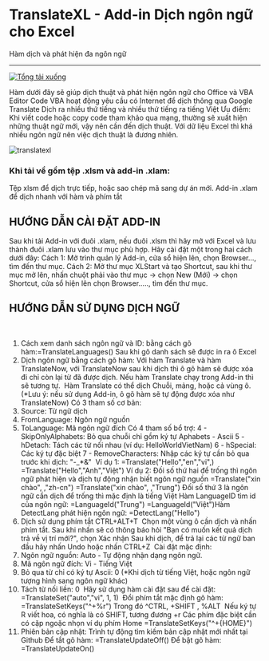 # TranslateXL - Add-in Dịch ngôn ngữ cho Excel
 Hàm dịch và phát hiện đa ngôn ngữ

-------------------------------------------------------------------------
[![Tổng tải xuống](https://img.shields.io/github/downloads/SanbiVN/GoogleTranslateXL/total.svg)]()

Hàm dưới đây sẽ giúp dịch thuật và phát hiện ngôn ngữ cho Office và VBA Editor
Code VBA hoạt động yêu cầu có Internet để dịch thông qua Google Translate​
Dịch ra nhiều thứ tiếng và nhiều thứ tiếng ra tiếng Việt​
Ưu điểm: Khi viết code hoặc copy code tham khảo qua mạng, thường sẽ xuất hiện những thuật ngữ mới, vậy nên cần đến dịch thuật.
Với dữ liệu Excel thì khá nhiều ngôn ngữ nên việc dịch thuật là đương nhiên.



![translatexl](https://github.com/SanbiVN/TranslateXL/assets/58664571/85c4cbcb-ab36-4e76-a59f-275b5f493299)


### Khi tải về gồm tệp .xlsm và add-in .xlam:
Tệp xlsm để dịch trực tiếp, hoặc sao chép mã sang dự án mới.​
Add-in .xlam để dịch nhanh với hàm và phím tắt​
​
## HƯỚNG DẪN CÀI ĐẶT ADD-IN

Sau khi tải Add-in với đuôi .xlam, nếu đuôi .xlsm thì hãy mở với Excel và lưu thành đuôi .xlam​
lưu vào thư mục phù hợp. Hãy cài đặt một trong hai cách dưới đây:​
Cách 1: Mở trình quản lý Add-in, cửa sổ hiện lên, chọn Browser..., tìm đến thư mục.​
Cách 2: Mở thư mục XLStart và tạo Shortcut, sau khi thư mục mở lên, nhấn chuột​
phải vào thư mục -> chọn New (Mới) -> chọn Shortcut, cửa sổ hiện lên chọn Browser....., tìm đến thư mục.​
​
## HƯỚNG DẪN SỬ DỤNG DỊCH NGỮ
​
1. Cách xem danh sách ngôn ngữ và ID: bằng cách gõ hàm:=TranslateLanguages()​
Sau khi gõ danh sách sẽ được in ra ô Excel​
​
2. Dịch ngôn ngữ bằng cách gõ hàm:​
Với hàm Translate và hàm TranslateNow, với TranslateNow sau khi dịch thì ô gõ hàm sẽ được xóa đi chỉ còn lại từ đã được dịch. Nếu hàm Translate chạy trong Add-in thì sẽ tương tự.​
​
Hàm Translate có thể dịch Chuỗi, mảng, hoặc cả vùng ô.​
(*Lưu ý: nếu sử dụng Add-in, ô gõ hàm sẽ tự động được xóa như TranslateNow)​
Có 3 tham số cơ bản:​
1. Source: Từ ngữ dịch​
2. FromLanguage: Ngôn ngữ nguồn​
3. ToLanguage: Mã ngôn ngữ đích​
Có 4 tham số bổ trợ:​
4 - SkipOnlyAlphabets: Bỏ qua chuỗi chỉ gồm ký tự Aphabets - Ascii​
5 - hDetach: Tách các từ nối nhau (ví dụ: HelloWorldVietNam)​
6 - hSpecial: Các ký tự đặc biệt​
7 - RemoveCharacters: Nhập các ký tự cần bỏ qua trước khi dịch: "-_*&"​
​
Ví dụ 1:​
=Translate("Hello","en","vi",)​
=Translate("Hello","Anh","Việt")​
Ví dụ 2: Đối số thứ hai để trống thì ngôn ngữ phát hiện và dịch tự động nhận biết ngôn ngữ nguồn​
​
=Translate("xin chào", ,"zh-cn")​
=Translate("xin chào", ,"Trung")​
Đối số thứ 3 là ngôn ngữ cần dịch để trống thì mặc định là tiếng Việt​
Hàm LanguageID tìm id của ngôn ngữ:​
=LanguageId("Trung")​
=LanguageId("Việt")​
​
Hàm DetectLang phát hiện ngôn ngữ: =DetectLang("Hello")​
​
3. Dịch sử dụng phím tắt CTRL+ALT+T​
​
Chọn một vùng ô cần dịch và nhấn phím tắt. Sau khi nhấn sẽ có thông báo hỏi​
"Bạn có muốn kết quả dịch trả về vị trí mới?", chọn Xác nhận​
Sau khi dịch, để trả lại các từ ngữ ban đầu hãy nhấn Undo hoặc nhấn CTRL+Z​
​
Cài đặt mặc định:​
1. Ngôn ngữ nguồn: Auto - Tự động nhận dạng ngôn ngữ.​
2. Mã ngôn ngữ đích: Vi - Tiếng Việt​
3. Bỏ qua từ chỉ có ký tự Ascii: 0 (*Khi dịch từ tiếng Việt, hoặc ngôn ngữ tượng hình sang ngôn ngữ khác)​
4. Tách từ nối liền: 0​
​
Hãy sử dụng hàm cài đặt sau để cài đặt:​
=TranslateSet("auto","vi", 1, 1)​
​
Đổi phím tắt mặc định gõ hàm: =TranslateSetKeys("^+%r")​
Trong đó ^CTRL, +SHIFT , %ALT ​
Nếu ký tự R viết hoa, có nghĩa là có SHIFT, tương đương +r​
Các phím đặc biệt cần có cặp ngoặc nhọn ví dụ phím Home =TranslateSetKeys("^+{HOME}")​
​
4. Phiên bản cập nhật:​
Trình tự động tìm kiếm bản cập nhật mới nhất tại Github​
Để tắt gõ hàm: =TranslateUpdateOff()​
Để bật gõ hàm: =TranslateUpdateOn()
